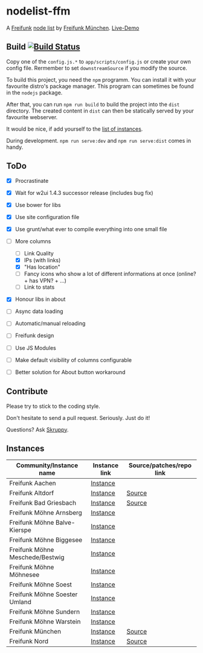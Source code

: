# nodelist-ffm
A [Freifunk](https://freifunk.net) [node list](https://github.com/freifunkMUC/nodelist) by [Freifunk München](https://ffmuc.net). [Live-Demo](https://onmars.eu/ffmuc/list/)

## Build [![Build Status](https://travis-ci.org/freifunkMUC/nodelist.svg?branch=master)](https://travis-ci.org/freifunkMUC/nodelist)
Copy one of the `config.js.*` to `app/scripts/config.js` or create your own config file.
Rermember to set `downstreamSource` if you modify the source.

To build this project, you need the `npm` programm.
You can install it with your favourite distro's package manager.
This program can sometimes be found in the `nodejs` package.

After that, you can run `npm run build` to build the project into the `dist` directory.
The created content in `dist` can then be statically served by your favourite webserver.

It would be nice, if add yourself to the [list of instances](#instances).

During development. `npm run serve:dev` and `npm run serve:dist` comes in handy.


## ToDo
- [X] Procrastinate
- [X] Wait for w2ui 1.4.3 successor release (includes bug fix)
- [X] Use bower for libs
- [X] Use site configuration file
- [X] Use grunt/what ever to compile everything into one small file
- [ ] More columns
  - [ ] Link Quality
  - [X] IPs (with links)
  - [X] "Has location"
  - [ ] Fancy icons who show a lot of different informations at once (online? + has VPN? + ...)
  - [ ] Link to stats
- [X] Honour libs in about
- [ ] Async data loading
- [ ] Automatic/manual reloading
- [ ] Freifunk design
- [ ] Use JS Modules
- [ ] Make default visibility of columns configurable
- [ ] Better solution for About button workaround


## Contribute
Please try to stick to the coding style.

Don't hesitate to send a pull request. Seriously. Just do it!

Questions? Ask [Skruppy](https://github.com/Skrupellos).


## Instances
| Community/Instance name         | Instance link                                                           | Source/patches/repo link |
| ---                             | ---                                                                     | ---  |
| Freifunk Aachen                 | [Instance](https://map.aachen.freifunk.net/nodelist/)                   | |
| Freifunk Altdorf                | [Instance](https://nodelist.tecff.de/)                                  | [Source](https://github.com/tecff/nodelist) |
| Freifunk Bad Griesbach          | [Instance](http://nodelist.griesbach.freifunk.tk/)                      | [Source](http://nodelist.griesbach.freifunk.tk/dir/) |
| Freifunk Möhne Arnsberg         | [Instance](https://www.freifunk-moehne.de/knotenliste/arnsberg/)        | |
| Freifunk Möhne Balve-Kierspe    | [Instance](https://www.freifunk-moehne.de/knotenliste/balvekierspe/)    | |
| Freifunk Möhne Biggesee         | [Instance](https://www.freifunk-moehne.de/knotenliste/biggesee/)        | |
| Freifunk Möhne Meschede/Bestwig | [Instance](https://www.freifunk-moehne.de/knotenliste/meschedebestwig/) | |
| Freifunk Möhne Möhnesee         | [Instance](https://www.freifunk-moehne.de/knotenliste/moehnesee/)       | |
| Freifunk Möhne Soest            | [Instance](https://www.freifunk-moehne.de/knotenliste/soest/)           | |
| Freifunk Möhne Soester Umland   | [Instance](https://www.freifunk-moehne.de/knotenliste/soesterumland/)   | |
| Freifunk Möhne Sundern          | [Instance](https://www.freifunk-moehne.de/knotenliste/sundern/)         | |
| Freifunk Möhne Warstein         | [Instance](https://www.freifunk-moehne.de/knotenliste/warstein/)        | |
| Freifunk München                | [Instance](https://onmars.eu/ffmuc/list/)                               | [Source](https://github.com/freifunkMUC/nodelist) |
| Freifunk Nord                   | [Instance](https://mesh.nord.freifunk.net/nodelist/)                    | [Source](https://github.com/Freifunk-Nord/nord-nodelist-config) |
